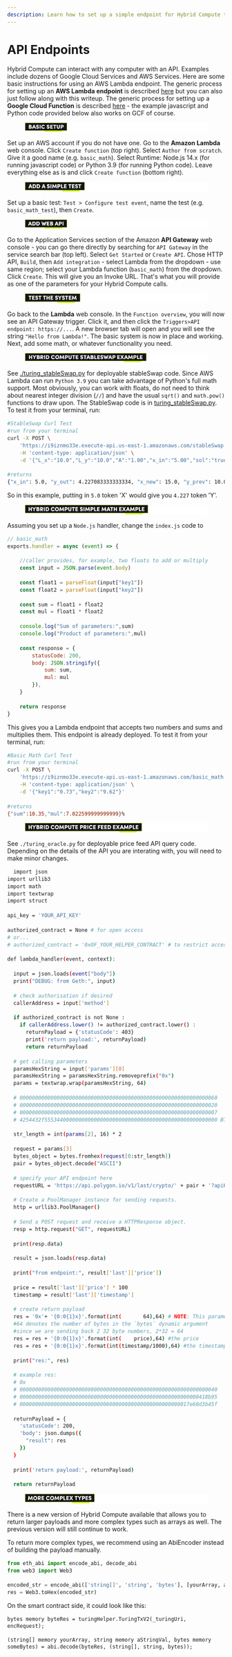 ```yaml
---
description: Learn how to set up a simple endpoint for Hybrid Compute to interact with
---
```


# API Endpoints

Hybrid Compute can interact with any computer with an API. Examples include dozens of Google Cloud Services and AWS Services. Here are some basic instructions for using an AWS Lambda endpoint. The generic process for setting up an **AWS Lambda endpoint** is described [here](https://docs.aws.amazon.com/lambda/latest/dg/getting-started-create-function.html) but you can also just follow along with this writeup. The generic process for setting up a **Google Cloud Function** is described [here](https://cloud.google.com/functions/) - the example javascript and Python code provided below also works on GCF of course.



<figure><img src="../../.gitbook/assets/Artboard 1 (11).png" alt=""><figcaption></figcaption></figure>

Set up an AWS account if you do not have one. Go to the **Amazon Lambda** web console. Click `Create function` (top right). Select `Author from scratch`. Give it a good name (e.g. `basic_math`). Select Runtime: Node.js 14.x (for running javascript code) or Python 3.9 (for running Python code). Leave everything else as is and click `Create function` (bottom right).



<figure><img src="../../.gitbook/assets/Artboard 2 (10).png" alt=""><figcaption></figcaption></figure>

Set up a basic test: `Test > Configure test event`, name the test (e.g. `basic_math_test`), then `Create`.



<figure><img src="../../.gitbook/assets/Artboard 3 (6).png" alt=""><figcaption></figcaption></figure>

Go to the Application Services section of the Amazon **API Gateway** web console - you can go there directly by searching for `API Gateway` in the service search bar (top left). Select `Get Started` or `Create API`. Chose HTTP API, `Build`, then `Add integration` - select Lambda from the dropdown - use same region; select your Lambda function (`basic_math`) from the dropdown. Click `Create`. This will give you an Invoke URL. That's what you will provide as one of the parameters for your Hybrid Compute calls.



<figure><img src="../../.gitbook/assets/Artboard 4.png" alt=""><figcaption></figcaption></figure>

Go back to the **Lambda** web console. In the `Function overview`, you will now see an API Gateway trigger. Click it, and then click the `Triggers>API endpoint: https://...`. A new browser tab will open and you will see the string `"Hello from Lambda!"`. The basic system is now in place and working. Next, add some math, or whatever functionality you need.



<figure><img src="../../.gitbook/assets/Artboard 5 (5).png" alt=""><figcaption></figcaption></figure>

See [./turing\_stableSwap.py](https://github.com/bobanetwork/boba/blob/develop/boba\_examples/turing-stable-swap/aws/turing\_stableSwap.py) for deployable stableSwap code. Since AWS Lambda can run `Python 3.9` you can take advantage of Python's full math support. Most obviously, you can work with floats, do not need to think about nearest integer division (`//`) and have the usual `sqrt()` and `math.pow()` functions to draw upon. The StableSwap code is in [turing\_stableSwap.py](https://github.com/bobanetwork/boba/blob/develop/boba\_examples/turing-stable-swap/aws/turing\_stableSwap.py). To test it from your terminal, run:

```bash
#StableSwap Curl Test
#run from your terminal
curl -X POST \
    'https://i9iznmo33e.execute-api.us-east-1.amazonaws.com/stableSwap' \
    -H 'content-type: application/json' \
    -d '{"L_x":"10.0","L_y":"10.0","A":"1.00","x_in":"5.00","sol":"true"}'

#returns
{"x_in": 5.0, "y_out": 4.227083333333334, "x_new": 15.0, "y_prev": 10.0, "y_new": 5.772916666666666, "sol": true}%
```

So in this example, putting in `5.0` token 'X' would give you `4.227` token 'Y'.



<figure><img src="../../.gitbook/assets/Artboard 6 (2).png" alt=""><figcaption></figcaption></figure>

Assuming you set up a `Node.js` handler, change the `index.js` code to

```javascript
// basic_math
exports.handler = async (event) => {

    //caller provides, for example, two floats to add or multiply
    const input = JSON.parse(event.body)

    const float1 = parseFloat(input["key1"])
    const float2 = parseFloat(input["key2"])

    const sum = float1 + float2
    const mul = float1 * float2

    console.log("Sum of parameters:",sum)
    console.log("Product of parameters:",mul)

    const response = {
        statusCode: 200,
        body: JSON.stringify({
            sum: sum,
            mul: mul
        }),
    }

    return response
}
```

This gives you a Lambda endpoint that accepts two numbers and sums and multiplies them. This endpoint is already deployed. To test it from your terminal, run:

```bash
#Basic Math Curl Test
#run from your terminal
curl -X POST \
    'https://i9iznmo33e.execute-api.us-east-1.amazonaws.com/basic_math' \
    -H 'content-type: application/json' \
    -d '{"key1":"0.73","key2":"9.62"}'

#returns
{"sum":10.35,"mul":7.022599999999999}%
```



<figure><img src="../../.gitbook/assets/Artboard 7.png" alt=""><figcaption></figcaption></figure>

See `./turing_oracle.py` for deployable price feed API query code. Depending on the details of the API you are interating with, you will need to make minor changes.

```bash
  import json
import urllib3
import math
import textwrap
import struct

api_key = 'YOUR_API_KEY'

authorized_contract = None # for open access
# or...
# authorized_contract = '0xOF_YOUR_HELPER_CONTRACT' # to restrict access to only your smart contract

def lambda_handler(event, context):

  input = json.loads(event["body"])
  print("DEBUG: from Geth:", input)

  # check authorisation if desired
  callerAddress = input['method']

  if authorized_contract is not None :
    if callerAddress.lower() != authorized_contract.lower() :
      returnPayload = {'statusCode': 403}
      print('return payload:', returnPayload)
      return returnPayload

  # get calling parameters
  paramsHexString = input['params'][0]
  paramsHexString = paramsHexString.removeprefix("0x")
  params = textwrap.wrap(paramsHexString, 64)

  # 0000000000000000000000000000000000000000000000000000000000000060
  # 0000000000000000000000000000000000000000000000000000000000000020
  # 0000000000000000000000000000000000000000000000000000000000000007
  # 4254432f55534400000000000000000000000000000000000000000000000000 BTC-USD, for example

  str_length = int(params[2], 16) * 2

  request = params[3]
  bytes_object = bytes.fromhex(request[0:str_length])
  pair = bytes_object.decode("ASCII")

  # specify your API endpoint here
  requestURL = 'https://api.polygon.io/v1/last/crypto/' + pair + '?apiKey=' + api_key

  # Create a PoolManager instance for sending requests.
  http = urllib3.PoolManager()

  # Send a POST request and receive a HTTPResponse object.
  resp = http.request("GET", requestURL)

  print(resp.data)

  result = json.loads(resp.data)

  print("from endpoint:", result['last']['price'])

  price = result['last']['price'] * 100
  timestamp = result['last']['timestamp']

  # create return payload
  res = '0x'+ '{0:0{1}x}'.format(int(       64),64) # NOTE: This parameter is not needed when using TuringTxV2()
  #64 denotes the number of bytes in the `bytes` dynamic argument
  #since we are sending back 2 32 byte numbers, 2*32 = 64
  res = res + '{0:0{1}x}'.format(int(    price),64) #the price
  res = res + '{0:0{1}x}'.format(int(timestamp/1000),64) #the timestamp

  print("res:", res)

  # example res:
  # 0x
  # 0000000000000000000000000000000000000000000000000000000000000040
  # 0000000000000000000000000000000000000000000000000000000000418b95
  # 0000000000000000000000000000000000000000000000000000017e60d3b45f

  returnPayload = {
    'statusCode': 200,
    'body': json.dumps({
      "result": res
    })
  }

  print('return payload:', returnPayload)

  return returnPayload

```



<figure><img src="../../.gitbook/assets/Artboard 8.png" alt=""><figcaption></figcaption></figure>

There is a new version of Hybrid Compute available that allows you to return larger payloads and more complex types such as arrays as well. The previous version will still continue to work.

To return more complex types, we recommend using an AbiEncoder instead of building the payload manually.

```python
from eth_abi import encode_abi, decode_abi
from web3 import Web3

encoded_str = encode_abi(['string[]', 'string', 'bytes'], [yourArray, aStringVal, someBytes])
res = Web3.toHex(encoded_str)
```

On the smart contract side, it could look like this:

```solidity
bytes memory byteRes = turingHelper.TuringTxV2(_turingUri, encRequest);

(string[] memory yourArray, string memory aStringVal, bytes memory someBytes) = abi.decode(byteRes, (string[], string, bytes));
```
